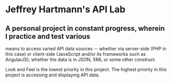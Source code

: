 # Jeffrey Hartmann's API Lab

## A personal project in constant progress, wherein I practice and test various
means to access varied API data sources -- whether via server-side (PHP in this
case) or client-side (JavaScript and/or its frameworks such as AngularJS);
whether the data is in JSON, XML or some other construct.

Look and Feel is the lowest priority in this project. The highest priority in
this project is accessing and displaying API data.



